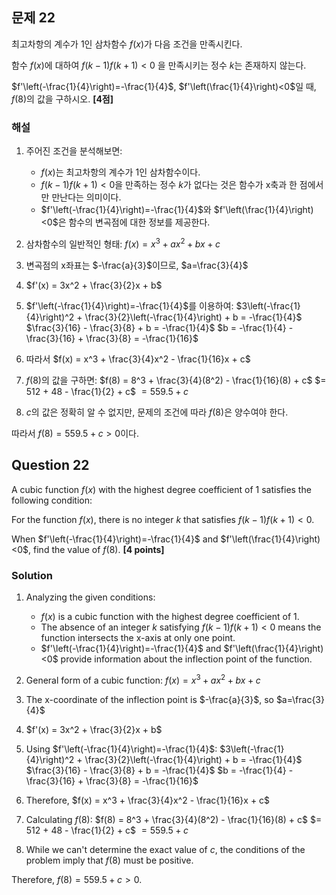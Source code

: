 

## 문제 22
최고차항의 계수가 1인 삼차함수 $f(x)$가 다음 조건을 만족시킨다.

함수 $f(x)$에 대하여
$f(k-1)f(k+1) < 0$
을 만족시키는 정수 $k$는 존재하지 않는다.

$f'\left(-\frac{1}{4}\right)=-\frac{1}{4}$, $f'\left(\frac{1}{4}\right)<0$일 때, $f(8)$의 값을 구하시오. **[4점]**

### 해설
1) 주어진 조건을 분석해보면:
   - $f(x)$는 최고차항의 계수가 1인 삼차함수이다.
   - $f(k-1)f(k+1) < 0$을 만족하는 정수 $k$가 없다는 것은 함수가 x축과 한 점에서만 만난다는 의미이다.
   - $f'\left(-\frac{1}{4}\right)=-\frac{1}{4}$와 $f'\left(\frac{1}{4}\right)<0$은 함수의 변곡점에 대한 정보를 제공한다.

2) 삼차함수의 일반적인 형태: $f(x) = x^3 + ax^2 + bx + c$

3) 변곡점의 x좌표는 $-\frac{a}{3}$이므로, $a=\frac{3}{4}$

4) $f'(x) = 3x^2 + \frac{3}{2}x + b$

5) $f'\left(-\frac{1}{4}\right)=-\frac{1}{4}$를 이용하여:
   $3\left(-\frac{1}{4}\right)^2 + \frac{3}{2}\left(-\frac{1}{4}\right) + b = -\frac{1}{4}$
   $\frac{3}{16} - \frac{3}{8} + b = -\frac{1}{4}$
   $b = -\frac{1}{4} - \frac{3}{16} + \frac{3}{8} = -\frac{1}{16}$

6) 따라서 $f(x) = x^3 + \frac{3}{4}x^2 - \frac{1}{16}x + c$

7) $f(8)$의 값을 구하면:
   $f(8) = 8^3 + \frac{3}{4}(8^2) - \frac{1}{16}(8) + c$
   $= 512 + 48 - \frac{1}{2} + c$
   $= 559.5 + c$

8) $c$의 값은 정확히 알 수 없지만, 문제의 조건에 따라 $f(8)$은 양수여야 한다.

따라서 $f(8) = 559.5 + c > 0$이다.

## Question 22
A cubic function $f(x)$ with the highest degree coefficient of 1 satisfies the following condition:

For the function $f(x)$,
there is no integer $k$ that satisfies $f(k-1)f(k+1) < 0$.

When $f'\left(-\frac{1}{4}\right)=-\frac{1}{4}$ and $f'\left(\frac{1}{4}\right)<0$, find the value of $f(8)$. **[4 points]**

### Solution
1) Analyzing the given conditions:
   - $f(x)$ is a cubic function with the highest degree coefficient of 1.
   - The absence of an integer $k$ satisfying $f(k-1)f(k+1) < 0$ means the function intersects the x-axis at only one point.
   - $f'\left(-\frac{1}{4}\right)=-\frac{1}{4}$ and $f'\left(\frac{1}{4}\right)<0$ provide information about the inflection point of the function.

2) General form of a cubic function: $f(x) = x^3 + ax^2 + bx + c$

3) The x-coordinate of the inflection point is $-\frac{a}{3}$, so $a=\frac{3}{4}$

4) $f'(x) = 3x^2 + \frac{3}{2}x + b$

5) Using $f'\left(-\frac{1}{4}\right)=-\frac{1}{4}$:
   $3\left(-\frac{1}{4}\right)^2 + \frac{3}{2}\left(-\frac{1}{4}\right) + b = -\frac{1}{4}$
   $\frac{3}{16} - \frac{3}{8} + b = -\frac{1}{4}$
   $b = -\frac{1}{4} - \frac{3}{16} + \frac{3}{8} = -\frac{1}{16}$

6) Therefore, $f(x) = x^3 + \frac{3}{4}x^2 - \frac{1}{16}x + c$

7) Calculating $f(8)$:
   $f(8) = 8^3 + \frac{3}{4}(8^2) - \frac{1}{16}(8) + c$
   $= 512 + 48 - \frac{1}{2} + c$
   $= 559.5 + c$

8) While we can't determine the exact value of $c$, the conditions of the problem imply that $f(8)$ must be positive.

Therefore, $f(8) = 559.5 + c > 0$.